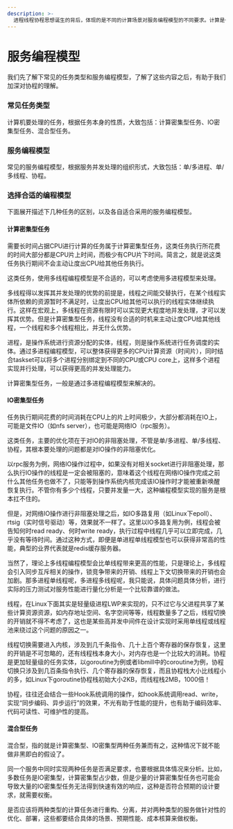 ```yaml
---
description: >-
  进程线程协程思想诞生的背后，体现的是不同的计算场景对服务编程模型的不同要求。计算是一个非常宽泛的概念，它可以是狭义上的计算任务，如数值计算等，也可以是广义上的对请求的处理。我们先介绍下常见的任务类型以及适用的编程模型，有助于我们更加充分理解协程引入的背景和意义。
---
```


# 服务编程模型

我们先了解下常见的任务类型和服务编程模型，了解了这些内容之后，有助于我们加深对协程的理解。

### 常见任务类型

计算机要处理的任务，根据任务本身的性质，大致包括：计算密集型任务、IO密集型任务、混合型任务。

### 服务编程模型

常见的服务编程模型，根据服务并发处理的组织形式，大致包括：单/多进程、单/多线程、协程。

### 选择合适的编程模型

下面展开描述下几种任务的区别，以及各自适合采用的服务编程模型。

#### 计算密集型任务

需要长时间占据CPU进行计算的任务属于计算密集型任务，这类任务执行所花费的时间大部分都是CPU片上时间，而极少有CPU片下时间。简言之，就是说这类任务执行期间不会主动让度出CPU给其他任务执行。

这类任务，使用多线程编程模型是不合适的，可以考虑使用多进程模型来处理。

多线程得以发挥其并发处理的优势的前提是，线程之间能交替执行，在某个线程实体所依赖的资源暂时不满足时，让度出CPU给其他可以执行的线程实体继续执行。这样在宏观上，多线程在资源有限时可以实现更大程度地并发处理，才可以发挥其优势。但是计算密集型任务，线程没有合适的时机来主动让度CPU给其他线程，一个线程和多个线程相比，并无什么优势。

进程，是操作系统进行资源分配的实体，线程，则是操作系统进行任务调度的实体。通过多进程编程模型，可以整体获得更多的CPU计算资源（时间片），同时结合taskset可以将多个进程分别绑定到不同的CPU或CPU core上，这样多个进程实现并行处理，可以获得更高的并发处理能力。

计算密集型任务，一般是通过多进程编程模型来解决的。

#### IO密集型任务

任务执行期间花费的时间消耗在CPU上的片上时间极少，大部分都消耗在IO上，可能是文件IO（如nfs server），也可能是网络IO（rpc服务）。

这类任务，主要的优化项在于对IO的非阻塞处理，不管是单/多进程、单/多线程、协程，其根本要处理的问题都是对IO操作的非阻塞优化。

以rpc服务为例，网络IO操作过程中，如果没有对相关socket进行非阻塞处理，那么执行IO操作的线程是一定会被阻塞的，意味着这个线程在网络IO操作完成之前什么其他任务也做不了，只能等到操作系统内核完成该IO操作时才能被重新唤醒恢复执行。不管你有多少个线程，只要并发量一大，这种编程模型实现的服务是根本扛不住的。

但是，对网络IO操作进行非阻塞处理之后，如IO多路复用（如Linux下epoll）、rtsig（实时信号驱动）等，效果就不一样了。这里以IO多路复用为例，线程会被告知何时read ready、何时write ready，执行过程中线程几乎可以立即完成，几乎没有等待时间。通过这种方式，即便是单进程单线程模型也可以获得非常高的性能，典型的业界代表就是redis缓存服务器。

当然了，理论上多线程编程模型会比单线程带来更高的性能，只是理论上，多线程会引入同步互斥相关的操作，锁竞争带来的开销、线程上下文切换带来的开销也会加剧。那多进程单线程呢，多进程多线程呢，我只能说，具体问题具体分析，进行实际的压力测试对服务性能进行量化分析是一个比较靠谱的做法。

线程，在Linux下面其实是轻量级进程LWP来实现的，只不过它与父进程共享了某些计算资源资源，如内存地址空间、名字空间等等，线程数量多了之后，线程切换的开销就不得不考虑了，这也是某些高并发中间件在设计实现时采用单线程或线程池来绕过这个问题的原因之一。

线程切换需要进入内核，涉及到几千条指令、几十上百个寄存器的保存恢复，这里的开销是不可忽略的，还有线程栈本身大小，对内存也是一个比较大的消耗。协程是更加轻量级的任务实体，以goroutine为例或者libmill中的coroutine为例，协程切换只涉及到几百条指令执行、几个寄存器的保存恢复，而且协程栈大小比线程小的多，如Linux下goroutine协程栈初始大小2KB，而线程栈2MB，1000倍！

协程，往往还会结合一些Hook系统调用的操作，如hook系统调用read、write，实现“同步编码、异步运行”的效果，不光有助于性能的提升，也有助于编码效率、代码可读性、可维护性的提高。

#### 混合型任务

混合型，指的就是计算密集型、IO密集型两种任务兼而有之，这种情况下就不能做非黑即白的假设了。

同一个服务中同时实现两种任务是否满足要求，也要根据具体情况来分析。比如，多数任务是IO密集型，计算密集型占少数，但是少量的计算密集型任务也可能会导致大量的IO密集型任务无法得到快速有效的响应，这种是否符合预期的设计要求，就需要权衡。

是否应该将两种类型的计算任务进行重构、分离，并对两种类型的服务做针对性的优化、部署，这些都要结合具体的场景、预期性能、成本核算来做权衡。

#### 

